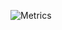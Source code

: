 ![Metrics](https://metrics.lecoq.io/yoitszigi?template=classic&base.indepth=false&base.hireable=false&config.timezone=Europe%2FLondon)
